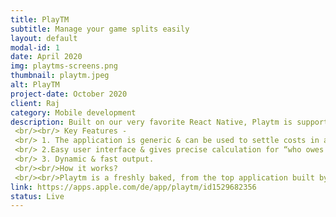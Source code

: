 ```yaml
---
title: PlayTM
subtitle: Manage your game splits easily 
layout: default
modal-id: 1
date: April 2020
img: playtms-screens.png
thumbnail: playtm.jpeg
alt: PlayTM
project-date: October 2020
client: Raj
category: Mobile development
description: Built on our very favorite React Native, Playtm is supported on both Ios & Android platforms.The application is created to split won-money easily at the end of games like Poker.The pandemic forced the world to be stuck at home & find entertainment in online games, with that, the need for such an application also came into play!
 <br/><br/> Key Features -
 <br/> 1. The application is generic & can be used to settle costs in any game.
 <br/> 2.Easy user interface & gives precise calculation for “who owes who” questions.
 <br/> 3. Dynamic & fast output.
 <br/><br/>How it works?
 <br/><br/>Playtm is a freshly baked, from the top application built by our developers on react native at the front end. With local storage, the data is temporarily stored while the game lasts. This made the development a cake walk.
link: https://apps.apple.com/de/app/playtm/id1529682356
status: Live
---
```

